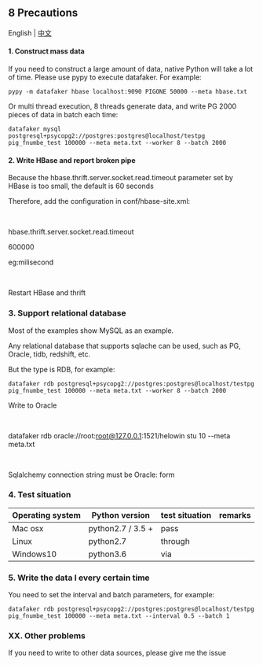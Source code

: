 ## 8 Precautions
English | [中文](docs/zh_CN/注意事项.md)

#### 1. Construct mass data

If you need to construct a large amount of data, native Python will take a lot of time. Please use pypy to execute datafaker. For example:

```pypy -m datafaker hbase localhost:9090 PIGONE 50000 --meta hbase.txt```

Or multi thread execution, 8 threads generate data, and write PG 2000 pieces of data in batch each time:



```datafaker mysql postgresql+psycopg2://postgres:postgres@localhost/testpg pig_fnumbe_test 100000 --meta meta.txt --worker 8 --batch 2000```



#### 2. Write HBase and report broken pipe

Because the hbase.thrift.server.socket.read.timeout parameter set by HBase is too small, the default is 60 seconds

Therefore, add the configuration in conf/hbase-site.xml:

` ` ` `

<property>

<name>hbase.thrift.server.socket.read.timeout</name>

<value>600000</value>

<description>eg:milisecond</description>

</property>

` ` ` `

Restart HBase and thrift

### 3. Support relational database

Most of the examples show MySQL as an example.

Any relational database that supports sqlache can be used, such as PG, Oracle, tidb, redshift, etc.

But the type is RDB, for example:

```datafaker rdb postgresql+psycopg2://postgres:postgres@localhost/testpg pig_fnumbe_test 100000 --meta meta.txt --worker 8 --batch 2000```

Write to Oracle


` ` ` `

datafaker rdb oracle://root:root@127.0.0.1:1521/helowin stu 10 --meta meta.txt

` ` ` `

Sqlalchemy connection string must be Oracle: form



### 4. Test situation



|Operating system | Python version | test situation | remarks|
| -------- | -------- | ------ | ------- |
|Mac osx| python2.7 / 3.5 + | pass ||
|Linux | python2.7 | through ||
|Windows10 | python3.6 | via ||



### 5. Write the data I every certain time

You need to set the interval and batch parameters, for example:

```datafaker rdb postgresql+psycopg2://postgres:postgres@localhost/testpg pig_fnumbe_test 100000 --meta meta.txt --interval 0.5 --batch 1```




### XX. Other problems

If you need to write to other data sources, please give me the issue